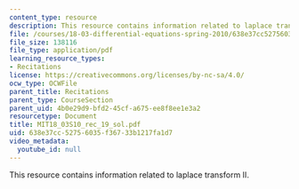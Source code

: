 ```yaml
---
content_type: resource
description: This resource contains information related to laplace transform II.
file: /courses/18-03-differential-equations-spring-2010/638e37cc52756035f36733b1217fa1d7_MIT18_03S10_rec_19_sol.pdf
file_size: 138116
file_type: application/pdf
learning_resource_types:
- Recitations
license: https://creativecommons.org/licenses/by-nc-sa/4.0/
ocw_type: OCWFile
parent_title: Recitations
parent_type: CourseSection
parent_uid: 4b0e29d9-bfd2-45cf-a675-ee8f8ee1e3a2
resourcetype: Document
title: MIT18_03S10_rec_19_sol.pdf
uid: 638e37cc-5275-6035-f367-33b1217fa1d7
video_metadata:
  youtube_id: null
---
```

This resource contains information related to laplace transform II.
